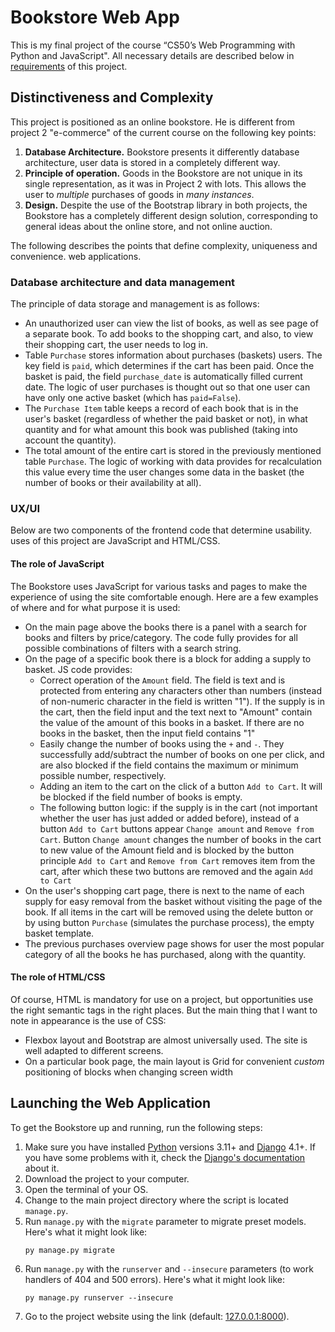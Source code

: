 Bookstore Web App
=================

This is my final project of the course “CS50’s Web Programming with Python and JavaScript". All necessary details are described below in [requirements](https://cs50.harvard.edu/web/2020/projects/final/capstone/) of this project.

Distinctiveness and Complexity
------------------------------

This project is positioned as an online bookstore. He is different from project 2 "e-commerce" of the current course on the following key points:

1.  **Database Architecture.** Bookstore presents it differently database architecture, user data is stored in a completely different way.
2.  **Principle of operation.** Goods in the Bookstore are not unique in its single representation, as it was in Project 2 with lots. This allows the user to _multiple_ purchases of goods in _many instances_.
3.  **Design.** Despite the use of the Bootstrap library in both projects, the Bookstore has a completely different design solution, corresponding to general ideas about the online store, and not online auction.

The following describes the points that define complexity, uniqueness and convenience. web applications.

### Database architecture and data management

The principle of data storage and management is as follows:

*   An unauthorized user can view the list of books, as well as see page of a separate book. To add books to the shopping cart, and also, to view their shopping cart, the user needs to log in.
*   Table `Purchase` stores information about purchases (baskets) users. The key field is `paid`, which determines if the cart has been paid. Once the basket is paid, the field `purchase_date` is automatically filled current date. The logic of user purchases is thought out so that one user can have only one active basket (which has `paid=False`).
*   The `Purchase Item` table keeps a record of each book that is in the user's basket (regardless of whether the paid basket or not), in what quantity and for what amount this book was published (taking into account the quantity).
*   The total amount of the entire cart is stored in the previously mentioned table `Purchase`. The logic of working with data provides for recalculation this value every time the user changes some data in the basket (the number of books or their availability at all).

### UX/UI

Below are two components of the frontend code that determine usability. uses of this project are JavaScript and HTML/CSS.

#### The role of JavaScript

The Bookstore uses JavaScript for various tasks and pages to make the experience of using the site comfortable enough. Here are a few examples of where and for what purpose it is used:

*   On the main page above the books there is a panel with a search for books and filters by price/category. The code fully provides for all possible combinations of filters with a search string.
*   On the page of a specific book there is a block for adding a supply to basket. JS code provides:
    *   Correct operation of the `Amount` field. The field is text and is protected from entering any characters other than numbers (instead of non-numeric character in the field is written "1"). If the supply is in the cart, then the field input and the text next to "Amount" contain the value of the amount of this books in a basket. If there are no books in the basket, then the input field contains "1"
    *   Easily change the number of books using the `+` and `-`. They successfully add/subtract the number of books on one per click, and are also blocked if the field contains the maximum or minimum possible number, respectively.
    *   Adding an item to the cart on the click of a button `Add to Cart`. It will be blocked if the field number of books is empty.
    *   The following button logic: if the supply is in the cart (not important whether the user has just added or added before), instead of a button `Add to Cart` buttons appear `Change amount` and `Remove from Cart`. Button `Change amount` changes the number of books in the cart to new value of the Amount field and is blocked by the button principle `Add to Cart` and `Remove from Cart` removes item from the cart, after which these two buttons are removed and the again `Add to Cart`
*   On the user's shopping cart page, there is next to the name of each supply for easy removal from the basket without visiting the page of the book. If all items in the cart will be removed using the delete button or by using button `Purchase` (simulates the purchase process), the empty basket template.
*   The previous purchases overview page shows for user the most popular category of all the books he has purchased, along with the quantity.

#### The role of HTML/CSS

Of course, HTML is mandatory for use on a project, but opportunities use the right semantic tags in the right places. But the main thing that I want to note in appearance is the use of CSS:

*   Flexbox layout and Bootstrap are almost universally used. The site is well adapted to different screens.
*   On a particular book page, the main layout is Grid for convenient _custom_ positioning of blocks when changing screen width

Launching the Web Application
-----------------------------

To get the Bookstore up and running, run the following steps:

1.  Make sure you have installed [Python](https://www.python.org/) versions 3.11+ and [Django](https://www.djangoproject.com/) 4.1+. If you have some problems with it, check the [Django's documentation](https://docs.djangoproject.com/en/4.1/topics/install/) about it.
2.  Download the project to your computer.
3.  Open the terminal of your OS.
4.  Change to the main project directory where the script is located `manage.py`.
5.  Run `manage.py` with the `migrate` parameter to migrate preset models. Here's what it might look like:
    ```
    py manage.py migrate
    ```
6.  Run `manage.py` with the `runserver` and `--insecure` parameters (to work handlers of 404 and 500 errors). Here's what it might look like: 
    ```
    py manage.py runserver --insecure
    ```
7.  Go to the project website using the link (default: [127.0.0.1:8000](http://127.0.0.1:8000)).
